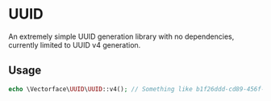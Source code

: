# UUID

An extremely simple UUID generation library with no dependencies, currently limited to UUID v4 generation.

## Usage

```php
echo \Vectorface\UUID\UUID::v4(); // Something like b1f26ddd-cd89-456f-ab4c-b02a6e920b80
```
